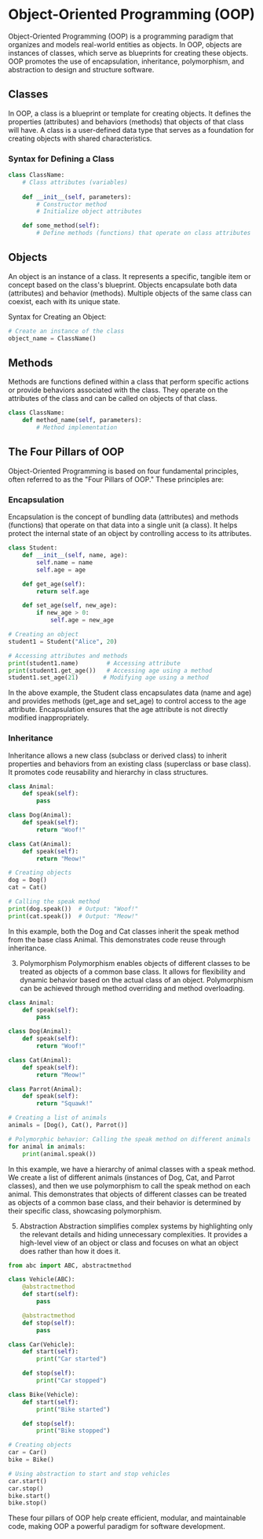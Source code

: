 # Object-Oriented Programming (OOP)

Object-Oriented Programming (OOP) is a programming paradigm that organizes and models real-world entities as objects. In OOP, objects are instances of classes, which serve as blueprints for creating these objects. OOP promotes the use of encapsulation, inheritance, polymorphism, and abstraction to design and structure software.

## Classes

In OOP, a class is a blueprint or template for creating objects. It defines the properties (attributes) and behaviors (methods) that objects of that class will have. A class is a user-defined data type that serves as a foundation for creating objects with shared characteristics.

### Syntax for Defining a Class

```python
class ClassName:
    # Class attributes (variables)
    
    def __init__(self, parameters):
        # Constructor method
        # Initialize object attributes

    def some_method(self):
        # Define methods (functions) that operate on class attributes
```
## Objects
An object is an instance of a class. It represents a specific, tangible item or concept based on the class's blueprint. Objects encapsulate both data (attributes) and behavior (methods). Multiple objects of the same class can coexist, each with its unique state.

Syntax for Creating an Object:
```Python
# Create an instance of the class
object_name = ClassName()
```

## Methods
Methods are functions defined within a class that perform specific actions or provide behaviors associated with the class. They operate on the attributes of the class and can be called on objects of that class.

```Python
class ClassName:
    def method_name(self, parameters):
        # Method implementation
```

## The Four Pillars of OOP
Object-Oriented Programming is based on four fundamental principles, often referred to as the "Four Pillars of OOP." These principles are:

### Encapsulation
Encapsulation is the concept of bundling data (attributes) and methods (functions) that operate on that data into a single unit (a class). It helps protect the internal state of an object by controlling access to its attributes.

```Python
class Student:
    def __init__(self, name, age):
        self.name = name
        self.age = age

    def get_age(self):
        return self.age

    def set_age(self, new_age):
        if new_age > 0:
            self.age = new_age

# Creating an object
student1 = Student("Alice", 20)

# Accessing attributes and methods
print(student1.name)        # Accessing attribute
print(student1.get_age())   # Accessing age using a method
student1.set_age(21)       # Modifying age using a method
```

In the above example, the Student class encapsulates data (name and age) and provides methods (get_age and set_age) to control access to the age attribute. Encapsulation ensures that the age attribute is not directly modified inappropriately.

### Inheritance
Inheritance allows a new class (subclass or derived class) to inherit properties and behaviors from an existing class (superclass or base class). It promotes code reusability and hierarchy in class structures.

```Python
class Animal:
    def speak(self):
        pass

class Dog(Animal):
    def speak(self):
        return "Woof!"

class Cat(Animal):
    def speak(self):
        return "Meow!"

# Creating objects
dog = Dog()
cat = Cat()

# Calling the speak method
print(dog.speak())  # Output: "Woof!"
print(cat.speak())  # Output: "Meow!"
```

In this example, both the Dog and Cat classes inherit the speak method from the base class Animal. This demonstrates code reuse through inheritance.

3. Polymorphism
Polymorphism enables objects of different classes to be treated as objects of a common base class. It allows for flexibility and dynamic behavior based on the actual class of an object. Polymorphism can be achieved through method overriding and method overloading.

```Python
class Animal:
    def speak(self):
        pass

class Dog(Animal):
    def speak(self):
        return "Woof!"

class Cat(Animal):
    def speak(self):
        return "Meow!"

class Parrot(Animal):
    def speak(self):
        return "Squawk!"

# Creating a list of animals
animals = [Dog(), Cat(), Parrot()]

# Polymorphic behavior: Calling the speak method on different animals
for animal in animals:
    print(animal.speak())

```

In this example, we have a hierarchy of animal classes with a speak method. We create a list of different animals (instances of Dog, Cat, and Parrot classes), and then we use polymorphism to call the speak method on each animal. This demonstrates that objects of different classes can be treated as objects of a common base class, and their behavior is determined by their specific class, showcasing polymorphism.

5. Abstraction
Abstraction simplifies complex systems by highlighting only the relevant details and hiding unnecessary complexities. It provides a high-level view of an object or class and focuses on what an object does rather than how it does it.

```Python
from abc import ABC, abstractmethod

class Vehicle(ABC):
    @abstractmethod
    def start(self):
        pass

    @abstractmethod
    def stop(self):
        pass

class Car(Vehicle):
    def start(self):
        print("Car started")

    def stop(self):
        print("Car stopped")

class Bike(Vehicle):
    def start(self):
        print("Bike started")

    def stop(self):
        print("Bike stopped")

# Creating objects
car = Car()
bike = Bike()

# Using abstraction to start and stop vehicles
car.start()
car.stop()
bike.start()
bike.stop()
```

These four pillars of OOP help create efficient, modular, and maintainable code, making OOP a powerful paradigm for software development.
